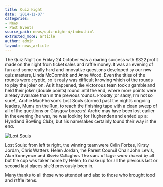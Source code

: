 ```yaml
---
title: Quiz Night
date: '2014-11-07'
categories:
- News
- Past Events
source_path: news/quiz-night-4/index.html
extracted_mode: article
author: admin
layout: news_article
---
```


The Quiz Night on Friday 24 October was a roaring success with £322 profit made on the night from ticket sales and raffle money. It was an evening of fun and some really hard and innovative questions developed by our new quiz masters, Linda McCormick and Anne Wood. Even the titles of the rounds were cryptic, so it really was difficult knowing which of the rounds to play the joker on. As it happened, the victorious team took a gamble and held their joker (double points) round until the end, where more points were already available than in the previous rounds. Proudly (or sadly, I’m not so sure!), Archie MacPherson’s Lost Souls stormed past the night’s ongoing leaders, Mums on the Run, to reach the finishing tape with a clean sweep of all of the questions on Glasgow boozers! Archie may have been lost earlier in the evening (he was, he was looking for Hughenden and ended up at Hyndland Bowling Club), but his namesakes certainly found their way in the end.

[![Lost Souls](/assets/images/2014/11/IMG_1017-300x224.jpg)](/assets/images/2014/11/IMG_1017.jpg)

Lost Souls: from left to right, the winning team were Colin Forbes, Kirsty Jordan, Chris Watters, Helen Jordan, the Parent Council Chair John Lewis, Alan Bonnyman and Stevie Gallagher. The cans of lager were shared by all but the cup was taken home by Helen, to make up for all the previous last or second last places she’d previously been in.

Many thanks to all those who attended and also to those who brought food and raffle items.
